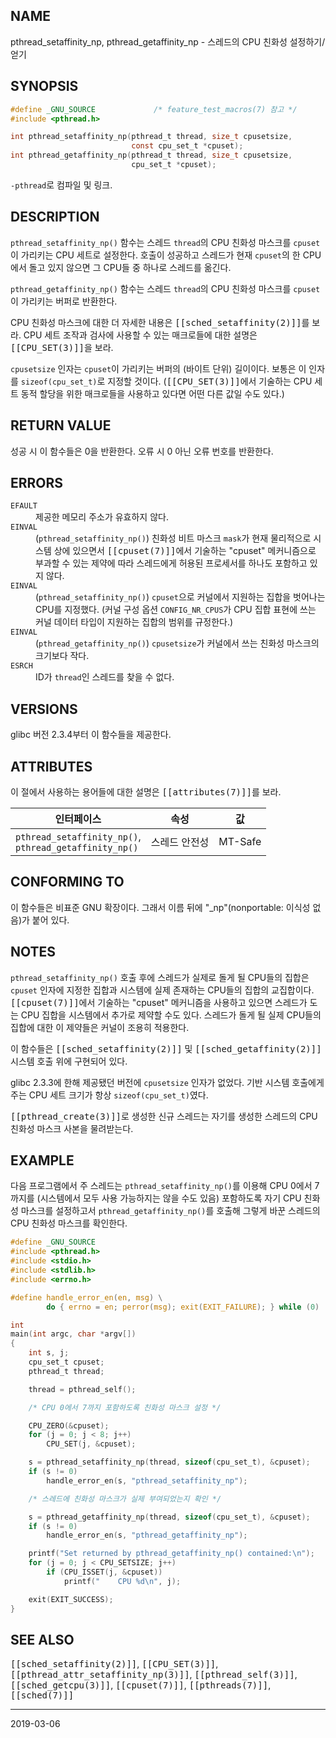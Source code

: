 ## NAME

pthread_setaffinity_np, pthread_getaffinity_np - 스레드의 CPU 친화성 설정하기/얻기

## SYNOPSIS

```c
#define _GNU_SOURCE             /* feature_test_macros(7) 참고 */
#include <pthread.h>

int pthread_setaffinity_np(pthread_t thread, size_t cpusetsize,
                           const cpu_set_t *cpuset);
int pthread_getaffinity_np(pthread_t thread, size_t cpusetsize,
                           cpu_set_t *cpuset);
```

`-pthread`로 컴파일 및 링크.

## DESCRIPTION

`pthread_setaffinity_np()` 함수는 스레드 `thread`의 CPU 친화성 마스크를 `cpuset`이 가리키는 CPU 세트로 설정한다. 호출이 성공하고 스레드가 현재 `cpuset`의 한 CPU에서 돌고 있지 않으면 그 CPU들 중 하나로 스레드를 옮긴다.

`pthread_getaffinity_np()` 함수는 스레드 `thread`의 CPU 친화성 마스크를 `cpuset`이 가리키는 버퍼로 반환한다.

CPU 친화성 마스크에 대한 더 자세한 내용은 <tt>[[sched_setaffinity(2)]]</tt>를 보라. CPU 세트 조작과 검사에 사용할 수 있는 매크로들에 대한 설명은 <tt>[[CPU_SET(3)]]</tt>을 보라.

`cpusetsize` 인자는 `cpuset`이 가리키는 버퍼의 (바이트 단위) 길이이다. 보통은 이 인자를 `sizeof(cpu_set_t)`로 지정할 것이다. (<tt>[[CPU_SET(3)]]</tt>에서 기술하는 CPU 세트 동적 할당을 위한 매크로들을 사용하고 있다면 어떤 다른 값일 수도 있다.)

## RETURN VALUE

성공 시 이 함수들은 0을 반환한다. 오류 시 0 아닌 오류 번호를 반환한다.

## ERRORS

<dl>
<dt><code>EFAULT</code></dt>
<dd>제공한 메모리 주소가 유효하지 않다.</dd>
<dt><code>EINVAL</code></dt>
<dd>(<code>pthread_setaffinity_np()</code>) 친화성 비트 마스크 <code>mask</code>가 현재 물리적으로 시스템 상에 있으면서 <tt>[[cpuset(7)]]</tt>에서 기술하는 "cpuset" 메커니즘으로 부과할 수 있는 제약에 따라 스레드에게 허용된 프로세서를 하나도 포함하고 있지 않다.</dd>
<dt><code>EINVAL</code></dt>
<dd>(<code>pthread_setaffinity_np()</code>) <code>cpuset</code>으로 커널에서 지원하는 집합을 벗어나는 CPU를 지정했다. (커널 구성 옵션 <code>CONFIG_NR_CPUS</code>가 CPU 집합 표현에 쓰는 커널 데이터 타입이 지원하는 집합의 범위를 규정한다.)</dd>
<dt><code>EINVAL</code></dt>
<dd>(<code>pthread_getaffinity_np()</code>) <code>cpusetsize</code>가 커널에서 쓰는 친화성 마스크의 크기보다 작다.</dd>
<dt><code>ESRCH</code></dt>
<dd>ID가 <code>thread</code>인 스레드를 찾을 수 없다.</dd>
</dl>

## VERSIONS

glibc 버전 2.3.4부터 이 함수들을 제공한다.

## ATTRIBUTES

이 절에서 사용하는 용어들에 대한 설명은 <tt>[[attributes(7)]]</tt>를 보라.

| 인터페이스 | 속성 | 값 |
| --- | --- | --- |
| `pthread_setaffinity_np()`,<br>`pthread_getaffinity_np()` | 스레드 안전성 | MT-Safe |

## CONFORMING TO

이 함수들은 비표준 GNU 확장이다. 그래서 이름 뒤에 "_np"(nonportable: 이식성 없음)가 붙어 있다.

## NOTES

`pthread_setaffinity_np()` 호출 후에 스레드가 실제로 돌게 될 CPU들의 집합은 `cpuset` 인자에 지정한 집합과 시스템에 실제 존재하는 CPU들의 집합의 교집합이다. <tt>[[cpuset(7)]]</tt>에서 기술하는 "cpuset" 메커니즘을 사용하고 있으면 스레드가 도는 CPU 집합을 시스템에서 추가로 제약할 수도 있다. 스레드가 돌게 될 실제 CPU들의 집합에 대한 이 제약들은 커널이 조용히 적용한다.

이 함수들은 <tt>[[sched_setaffinity(2)]]</tt> 및 <tt>[[sched_getaffinity(2)]]</tt> 시스템 호출 위에 구현되어 있다.

glibc 2.3.3에 한해 제공됐던 버전에 `cpusetsize` 인자가 없었다. 기반 시스템 호출에게 주는 CPU 세트 크기가 항상 `sizeof(cpu_set_t)`였다.

<tt>[[pthread_create(3)]]</tt>로 생성한 신규 스레드는 자기를 생성한 스레드의 CPU 친화성 마스크 사본을 물려받는다.

## EXAMPLE

다음 프로그램에서 주 스레드는 `pthread_setaffinity_np()`를 이용해 CPU 0에서 7까지를 (시스템에서 모두 사용 가능하지는 않을 수도 있음) 포함하도록 자기 CPU 친화성 마스크를 설정하고서 `pthread_getaffinity_np()`를 호출해 그렇게 바꾼 스레드의 CPU 친화성 마스크를 확인한다.

```c
#define _GNU_SOURCE
#include <pthread.h>
#include <stdio.h>
#include <stdlib.h>
#include <errno.h>

#define handle_error_en(en, msg) \
        do { errno = en; perror(msg); exit(EXIT_FAILURE); } while (0)

int
main(int argc, char *argv[])
{
    int s, j;
    cpu_set_t cpuset;
    pthread_t thread;

    thread = pthread_self();

    /* CPU 0에서 7까지 포함하도록 친화성 마스크 설정 */

    CPU_ZERO(&cpuset);
    for (j = 0; j < 8; j++)
        CPU_SET(j, &cpuset);

    s = pthread_setaffinity_np(thread, sizeof(cpu_set_t), &cpuset);
    if (s != 0)
        handle_error_en(s, "pthread_setaffinity_np");

    /* 스레드에 친화성 마스크가 실제 부여되었는지 확인 */

    s = pthread_getaffinity_np(thread, sizeof(cpu_set_t), &cpuset);
    if (s != 0)
        handle_error_en(s, "pthread_getaffinity_np");

    printf("Set returned by pthread_getaffinity_np() contained:\n");
    for (j = 0; j < CPU_SETSIZE; j++)
        if (CPU_ISSET(j, &cpuset))
            printf("    CPU %d\n", j);

    exit(EXIT_SUCCESS);
}
```

## SEE ALSO

<tt>[[sched_setaffinity(2)]]</tt>, <tt>[[CPU_SET(3)]]</tt>, <tt>[[pthread_attr_setaffinity_np(3)]]</tt>, <tt>[[pthread_self(3)]]</tt>, <tt>[[sched_getcpu(3)]]</tt>, <tt>[[cpuset(7)]]</tt>, <tt>[[pthreads(7)]]</tt>, <tt>[[sched(7)]]</tt>

----

2019-03-06
